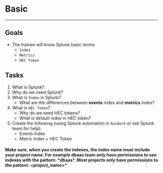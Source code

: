 # Basic
---
## Goals
- The trainee will know Splunk basic terms:
  * `Index`
  * `Metrics`
  * `HEC Token`

## Tasks
1. What is Splunk?
1. Why do we need Splunk?
1. What is `Index` in Splunk?
      * What are the differences between **events** index and **metrics** index?
1. What is `HEC Token`?
      * Why do we need HEC tokens?
      * What is default index in HEC token?
1. Create the following (using Splunk automation in `Rundeck` or ask Splunk team for help):
      * Events Index
      * Metric Index + HEC Token

#### Make sure, when you create the indexes, the index name must include your project name. For example dbaas team only have permissions to see indexes with the pattern: \*dbaas\*. Most projects only have permissions to the pattern: *\<project_name\>*\*



